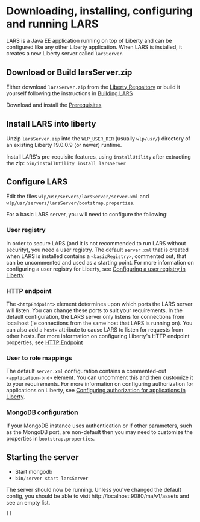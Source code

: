 # Downloading, installing, configuring and running LARS

LARS is a Java EE application running on top of Liberty and can be
configured like any other Liberty application. When LARS is installed,
it creates a new Liberty server called `larsServer`.

## Download or Build larsServer.zip

Either download `larsServer.zip` from the [Liberty Repository](https://developer.ibm.com/wasdev/downloads/#asset/tools-Liberty_Asset_Repository_Service) or build it yourself following the instructions in [Building LARS](BUILDING.md)

Download and install the [Prerequisites](PREREQS.md)

## Install LARS into liberty

Unzip `larsServer.zip` into the `WLP_USER_DIR` (usually `wlp/usr/`) directory of an existing Liberty 19.0.0.9 (or newer) runtime.

Install LARS's pre-requisite features, using
`installUtility` after extracting the zip:
`bin/installUtility install larsServer`

## Configure LARS

Edit the files `wlp/usr/servers/larsServer/server.xml` and `wlp/usr/servers/larsServer/bootstrap.properties`.

For a basic LARS server, you will need to configure the following:

### User registry

In order to secure LARS (and it is not recommended to run LARS without
security), you need a user registry. The default `server.xml` that is
created when LARS is installed contains a `<basicRegistry>`, commented
out, that can be uncommented and used as a starting point. For more
information on configuring a user registry for Liberty, see [Configuring a user registry in Liberty](https://www.ibm.com/support/knowledgecenter/SSEQTP_liberty/com.ibm.websphere.wlp.doc/ae/twlp_sec_registries.html)

### HTTP endpoint

The `<httpEndpoint>` element determines upon which ports the LARS
server will listen. You can change these ports to suit your
requirements. In the default configuration, the LARS server only
listens for connections from localhost (ie connections from the same
host that LARS is running on). You can also add a `host=` attribute to
cause LARS to listen for requests from other hosts. For more
information on configuring Liberty's HTTP endpoint properties, see
[HTTP Endpoint](https://www.ibm.com/support/knowledgecenter/SSEQTP_liberty/com.ibm.websphere.liberty.autogen.base.doc/ae/rwlp_config_httpEndpoint.html)

### User to role mappings

The default `server.xml` configuration contains a commented-out
`<application-bnd>` element. You can uncomment this and then customize
it to your requirements. For more information on configuring
authorization for applications on Liberty, see [Configuring authorization for applications in Liberty](https://www.ibm.com/support/knowledgecenter/SSEQTP_liberty/com.ibm.websphere.wlp.doc/ae/twlp_sec_rolebased.html).

### MongoDB configuration

If your MongoDB instance uses authentication or if other parameters, such as the MongoDB port, 
are non-default then you may need to customize the properties in `bootstrap.properties`.

## Starting the server

* Start mongodb
* `bin/server start larsServer`

The server should now be running. Unless you've changed the default
config, you should be able to visit http://localhost:9080/ma/v1/assets
and see an empty list.

    []
